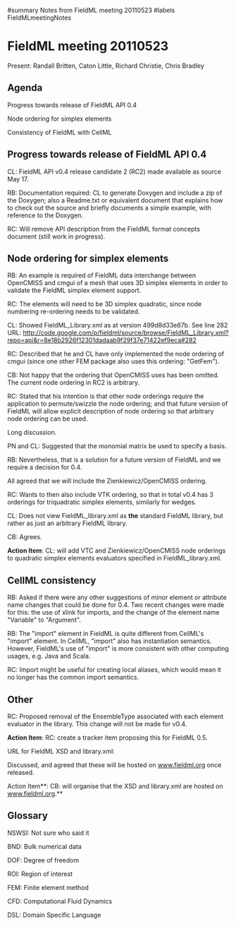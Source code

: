 ﻿#summary Notes from FieldML meeting 20110523
#labels FieldMLmeetingNotes

# FieldML meeting 20110523 #

Present: Randall Britten, Caton Little, Richard Christie, Chris Bradley

## Agenda ##
Progress towards release of FieldML API 0.4

Node ordering for simplex elements

Consistency of FieldML with CellML

## Progress towards release of FieldML API 0.4 ##
CL: FieldML API v0.4 release candidate 2 (RC2) made available as source May 17.

RB: Documentation required: CL to generate Doxygen and include a zip of the Doxygen; also a Readme.txt or equivalent document that explains how to check out the source and briefly documents a simple example, with reference to the Doxygen.

RC: Will remove API description from the FieldML format concepts document (still work in progress).

## Node ordering for simplex elements ##
RB: An example is required of FieldML data interchange between OpenCMISS and cmgui of a mesh that uses 3D simplex elements in order to validate the FieldML simplex element support.

RC: The elements will need to be 3D simplex quadratic, since node numbering re-ordering needs to be validated.

CL: Showed FieldML\_Library.xml as at version 499d8d33e87b.  See line 282 URL: http://code.google.com/p/fieldml/source/browse/FieldML_Library.xml?repo=api&r=8e18b2926f12301dadaab9f29f37e71422ef9eca#282

RC: Described that he and CL have only implemented the node ordering of cmgui (since one other FEM package also uses this ordering: "GetFem").

CB: Not happy that the ordering that OpenCMISS uses has been omitted. The current node ordering in RC2 is arbitrary.

RC: Stated that his intention is that other node orderings require the application to permute/swizzle the node ordering; and that future version of FieldML will allow explicit description of node ordering so that arbitrary node ordering can be used.

Long discussion.

PN and CL: Suggested that the monomial matrix be used to specify a basis.

RB: Nevertheless, that is a solution for a future version of FieldML and we require a decision for 0.4.

All agreed that we will include the Zienkiewicz/OpenCMISS ordering.

RC: Wants to then also include VTK ordering, so that in total v0.4 has 3 orderings for triquadratic simplex elements, similarly for wedges.

CL: Does not view FieldML\_library.xml as **the** standard FieldML library, but rather as just an arbitrary FieldML library.

CB: Agrees.

**Action Item**: CL: will add VTC and Zienkiewicz/OpenCMISS node orderings to quadratic simplex elements evaluators specified in FieldML\_library.xml.

## CellML consistency ##
RB: Asked if there were any other suggestions of minor element or attribute name changes that could be done for 0.4. Two recent changes were made for this: the use of xlink for imports, and the change of the element name "Variable" to "Argument".

RB: The "import" element in FieldML is quite different from CellML's "import" element.  In CellML, "import" also has instantiation semantics. However, FieldML's use of "import" is more consistent with other computing usages, e.g. Java and Scala.

RC: Import might be useful for creating local aliases, which would mean it no longer has the common import semantics.

## Other ##
RC: Proposed removal of the EnsembleType associated with each element evaluator in the library. This change will not be made for v0.4.

**Action Item**: RC: create a tracker item proposing this for FieldML 0.5.

URL for FieldML XSD and library.xml:

Discussed, and agreed that these will be hosted on www.fieldml.org once released.

Action Item**: CB: will organise that the XSD and library.xml are hosted on www.fieldml.org.**

## Glossary ##
NSWSI: Not sure who said it

BND: Bulk numerical data

DOF: Degree of freedom

ROI: Region of interest

FEM: Finite element method

CFD: Computational Fluid Dynamics

DSL: Domain Specific Language